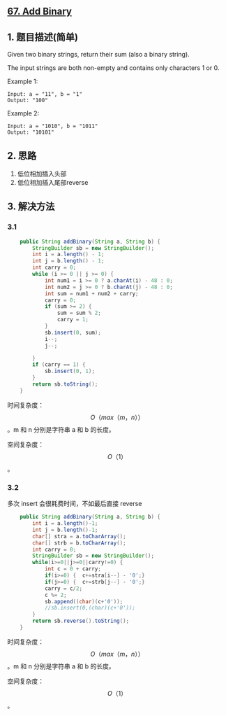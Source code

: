 ## [67. Add Binary](https://leetcode-cn.com/problems/add-binary/)

## 1. 题目描述(简单)

Given two binary strings, return their sum (also a binary string).

The input strings are both non-empty and contains only characters 1 or 0.

Example 1:
```
Input: a = "11", b = "1"
Output: "100"
```
Example 2:
```
Input: a = "1010", b = "1011"
Output: "10101"
```

## 2. 思路
1. 低位相加插入头部
2. 低位相加插入尾部reverse

## 3. 解决方法

### 3.1


```java
	public String addBinary(String a, String b) {
		StringBuilder sb = new StringBuilder();
		int i = a.length() - 1;
		int j = b.length() - 1;
		int carry = 0;
		while (i >= 0 || j >= 0) {
			int num1 = i >= 0 ? a.charAt(i) - 48 : 0;
			int num2 = j >= 0 ? b.charAt(j) - 48 : 0;
			int sum = num1 + num2 + carry;
			carry = 0;
			if (sum >= 2) {
				sum = sum % 2;
				carry = 1;
			}
			sb.insert(0, sum);
			i--;
			j--;

		}
		if (carry == 1) {
			sb.insert(0, 1);
		}
		return sb.toString();
	}
```
时间复杂度：$$O（max （m，n））$$。m 和 n 分别是字符串 a 和 b 的长度。

空间复杂度：$$O（1）$$。

### 3.2

多次 insert 会很耗费时间，不如最后直接 reverse

```java
    public String addBinary(String a, String b) {
    	int i = a.length()-1;
    	int j = b.length()-1;
    	char[] stra = a.toCharArray();
    	char[] strb = b.toCharArray();
    	int carry = 0;
    	StringBuilder sb = new StringBuilder();
    	while(i>=0||j>=0||carry!=0) {
    		int c = 0 + carry;
    		if(i>=0) {	c+=stra[i--] - '0';}
    		if(j>=0) {	c+=strb[j--] - '0';}
    		carry = c/2;
    		c %= 2;
    		sb.append((char)(c+'0'));
    		//sb.insert(0,(char)(c+'0'));
    	}
        return sb.reverse().toString();
    }
```
时间复杂度：$$O（max （m，n））$$。m 和 n 分别是字符串 a 和 b 的长度。

空间复杂度：$$O（1）$$。



